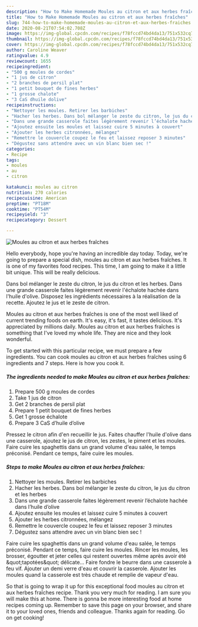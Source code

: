 ```yaml
---
description: "How to Make Homemade Moules au citron et aux herbes fraîches"
title: "How to Make Homemade Moules au citron et aux herbes fraîches"
slug: 744-how-to-make-homemade-moules-au-citron-et-aux-herbes-fraiches
date: 2020-08-21T07:54:02.708Z
image: https://img-global.cpcdn.com/recipes/f78fccd74bd4da13/751x532cq70/moules-au-citron-et-aux-herbes-fraiches-photo-principale-de-la-recette.jpg
thumbnail: https://img-global.cpcdn.com/recipes/f78fccd74bd4da13/751x532cq70/moules-au-citron-et-aux-herbes-fraiches-photo-principale-de-la-recette.jpg
cover: https://img-global.cpcdn.com/recipes/f78fccd74bd4da13/751x532cq70/moules-au-citron-et-aux-herbes-fraiches-photo-principale-de-la-recette.jpg
author: Caroline Weaver
ratingvalue: 4.9
reviewcount: 1655
recipeingredient:
- "500 g moules de cordes"
- "1 jus de citron"
- "2 branches de persil plat"
- "1 petit bouquet de fines herbes"
- "1 grosse chalote"
- "3 CaS dhuile dolive"
recipeinstructions:
- "Nettoyer les moules. Retirer les barbiches"
- "Hacher les herbes. Dans bol mélanger le zeste du citron, le jus du citron et les herbes"
- "Dans une grande casserole faites légèrement revenir l’échalote hachée dans l’huile d’olive"
- "Ajoutez ensuite les moules et laissez cuire 5 minutes à couvert"
- "Ajouter les herbes citronnées, mélangez"
- "Remettre le couvercle coupez le feu et laissez reposer 3 minutes"
- "Dégustez sans attendre avec un vin blanc bien sec !"
categories:
- Recipe
tags:
- moules
- au
- citron

katakunci: moules au citron 
nutrition: 270 calories
recipecuisine: American
preptime: "PT18M"
cooktime: "PT54M"
recipeyield: "3"
recipecategory: Dessert

---
```



![Moules au citron et aux herbes fraîches](https://img-global.cpcdn.com/recipes/f78fccd74bd4da13/751x532cq70/moules-au-citron-et-aux-herbes-fraiches-photo-principale-de-la-recette.jpg)

Hello everybody, hope you're having an incredible day today. Today, we're going to prepare a special dish, moules au citron et aux herbes fraîches. It is one of my favorites food recipes. This time, I am going to make it a little bit unique. This will be really delicious.

Dans bol mélanger le zeste du citron, le jus du citron et les herbes. Dans une grande casserole faites légèrement revenir l&#39;échalote hachée dans l&#39;huile d&#39;olive. Disposez les ingrédients nécessaires à la réalisation de la recette. Ajoutez le jus et le zeste de citron.

Moules au citron et aux herbes fraîches is one of the most well liked of current trending foods on earth. It's easy, it's fast, it tastes delicious. It's appreciated by millions daily. Moules au citron et aux herbes fraîches is something that I've loved my whole life. They are nice and they look wonderful.


To get started with this particular recipe, we must prepare a few ingredients. You can cook moules au citron et aux herbes fraîches using 6 ingredients and 7 steps. Here is how you cook it.

<!--inarticleads1-->

##### The ingredients needed to make Moules au citron et aux herbes fraîches:

1. Prepare 500 g moules de cordes
1. Take 1 jus de citron
1. Get 2 branches de persil plat
1. Prepare 1 petit bouquet de fines herbes
1. Get 1 grosse échalote
1. Prepare 3 CaS d’huile d’olive


Pressez le citron afin d&#39;en recueillir le jus. Faites chauffer l&#39;huile d&#39;olive dans une casserole, ajoutez le jus de citron, les zestes, le piment et les moules. Faire cuire les spaghettis dans un grand volume d&#39;eau salée, le temps préconisé. Pendant ce temps, faire cuire les moules. 

<!--inarticleads2-->

##### Steps to make Moules au citron et aux herbes fraîches:

1. Nettoyer les moules. Retirer les barbiches
1. Hacher les herbes. Dans bol mélanger le zeste du citron, le jus du citron et les herbes
1. Dans une grande casserole faites légèrement revenir l’échalote hachée dans l’huile d’olive
1. Ajoutez ensuite les moules et laissez cuire 5 minutes à couvert
1. Ajouter les herbes citronnées, mélangez
1. Remettre le couvercle coupez le feu et laissez reposer 3 minutes
1. Dégustez sans attendre avec un vin blanc bien sec !


Faire cuire les spaghettis dans un grand volume d&#39;eau salée, le temps préconisé. Pendant ce temps, faire cuire les moules. Rincer les moules, les brosser, égoutter et jeter celles qui restent ouvertes même après avoir été &amp;quot;tapotées&amp;quot; délicate… Faire fondre le beurre dans une casserole à feu vif. Ajouter un demi verre d&#39;eau et couvrir la casserole. Ajouter les moules quand la casserole est très chaude et remplie de vapeur d&#39;eau. 

So that is going to wrap it up for this exceptional food moules au citron et aux herbes fraîches recipe. Thank you very much for reading. I am sure you will make this at home. There is gonna be more interesting food at home recipes coming up. Remember to save this page on your browser, and share it to your loved ones, friends and colleague. Thanks again for reading. Go on get cooking!
